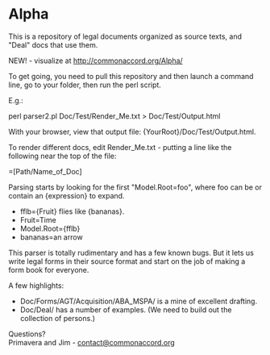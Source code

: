 Alpha
=====

This is a repository of legal documents organized as source texts, and "Deal" docs that use them. 

NEW! - visualize at http://commonaccord.org/Alpha/

To get going, you need to pull this repository and then launch a command line, go to your folder, then run the perl script.  

E.g.:

perl parser2.pl Doc/Test/Render_Me.txt > Doc/Test/Output.html

With your browser, view that output file:  {YourRoot}/Doc/Test/Output.html.  

To render different docs, edit Render_Me.txt - putting a line like the following near the top of the file:

=[Path/Name_of_Doc]

Parsing starts by looking for the first "Model.Root=foo", where foo can be or contain an {expression} to expand. 

* fflb={Fruit} flies like {bananas}.
* Fruit=Time
* Model.Root={fflb}
* bananas=an arrow

This parser is totally rudimentary and has a few known bugs.  But it lets us write legal forms in their source format and start on the job of making a form book for everyone. 


A few highlights:

* Doc/Forms/AGT/Acquisition/ABA_MSPA/ is a mine of excellent drafting.
* Doc/Deal/ has a number of examples.  (We need to build out the collection of persons.)

Questions?  
  Primavera and Jim - contact@commonaccord.org
